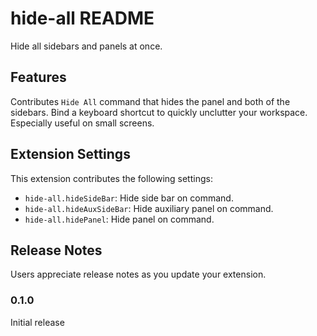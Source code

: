 # hide-all README

Hide all sidebars and panels at once.

## Features

Contributes `Hide All` command that hides the panel and both of the sidebars.
Bind a keyboard shortcut to quickly unclutter your workspace.
Especially useful on small screens.

## Extension Settings

This extension contributes the following settings:

* `hide-all.hideSideBar`: Hide side bar on command.
* `hide-all.hideAuxSideBar`: Hide auxiliary panel on command.
* `hide-all.hidePanel`: Hide panel on command.

## Release Notes

Users appreciate release notes as you update your extension.

### 0.1.0

Initial release
